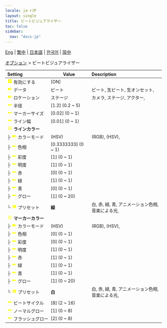 ```yaml
---
locale: ja-rJP
layout: single
title: ビートビジュアライザー
toc: false
sidebar:
  nav: "docs-jp"
---
```

[Eng](/dancexr/menu/2025.4/stage/beats_visualizer) | [繁中](/tw/dancexr/menu/2025.4/stage/beats_visualizer) | [日本語](/jp/dancexr/menu/2025.4/stage/beats_visualizer) | [한국어](/kr/dancexr/menu/2025.4/stage/beats_visualizer) | [简中](/zh/dancexr/menu/2025.4/stage/beats_visualizer)

[オプション](../menu#オプション) > ビートビジュアライザー



| Setting | Value | Description |
| :--- | --- | :--- |
|<nobr><img src="/images/icon/ic_check_on.png" alt="check on icon"/> 有効にする</nobr>| [ON] | 
|<nobr><img src="/images/icon/ic_toggle_on.png" alt="toggle on icon"/> データ</nobr>| ビート | ビート, 生ビート, 生オンセット, 
|<nobr><img src="/images/icon/ic_toggle_on.png" alt="toggle on icon"/> ロケーション</nobr>| ステージ | カメラ, ステージ, アクター, 
|<nobr><img src="/images/icon/ic_slider.png" alt="slider icon"/> 半径</nobr>| [1.2] (0.2 ~ 5) | 
|<nobr><img src="/images/icon/ic_slider.png" alt="slider icon"/> マーカーサイズ</nobr>| [0.02] (0 ~ 1) | 
|<nobr><img src="/images/icon/ic_slider.png" alt="slider icon"/> ライン幅</nobr>| [0.01] (0 ~ 1) | 
|<nobr><img src="/images/icon/ic_tune.png" alt="tune icon"/> <b>ラインカラー</b></nobr>| | 
|<nobr>├&nbsp;<img src="/images/icon/ic_toggle_on.png" alt="toggle on icon"/> カラーモード</nobr>| (HSV) | (RGB), (HSV), 
|<nobr>├&nbsp;<img src="/images/icon/ic_slider.png" alt="slider icon"/> 色相</nobr>| [0.3333333] (0 ~ 1) | 
|<nobr>├&nbsp;<img src="/images/icon/ic_slider.png" alt="slider icon"/> 彩度</nobr>| [1] (0 ~ 1) | 
|<nobr>├&nbsp;<img src="/images/icon/ic_slider.png" alt="slider icon"/> 明度</nobr>| [1] (0 ~ 1) | 
|<nobr>├&nbsp;<img src="/images/icon/ic_slider.png" alt="slider icon"/> 赤</nobr>| [0] (0 ~ 1) | 
|<nobr>├&nbsp;<img src="/images/icon/ic_slider.png" alt="slider icon"/> 緑</nobr>| [1] (0 ~ 1) | 
|<nobr>├&nbsp;<img src="/images/icon/ic_slider.png" alt="slider icon"/> 青</nobr>| [0] (0 ~ 1) | 
|<nobr>├&nbsp;<img src="/images/icon/ic_slider.png" alt="slider icon"/> グロー</nobr>| [1] (0 ~ 20) | 
|<nobr>└&nbsp;<img src="/images/icon/ic_list.png" alt="list icon"/> プリセット</nobr>| **緑** | 白, 赤, 緑, 青, アニメーション色相, 音楽による光,  |
|<nobr><img src="/images/icon/ic_tune.png" alt="tune icon"/> <b>マーカーカラー</b></nobr>| | 
|<nobr>├&nbsp;<img src="/images/icon/ic_toggle_on.png" alt="toggle on icon"/> カラーモード</nobr>| (HSV) | (RGB), (HSV), 
|<nobr>├&nbsp;<img src="/images/icon/ic_slider.png" alt="slider icon"/> 色相</nobr>| [0] (0 ~ 1) | 
|<nobr>├&nbsp;<img src="/images/icon/ic_slider.png" alt="slider icon"/> 彩度</nobr>| [0] (0 ~ 1) | 
|<nobr>├&nbsp;<img src="/images/icon/ic_slider.png" alt="slider icon"/> 明度</nobr>| [1] (0 ~ 1) | 
|<nobr>├&nbsp;<img src="/images/icon/ic_slider.png" alt="slider icon"/> 赤</nobr>| [1] (0 ~ 1) | 
|<nobr>├&nbsp;<img src="/images/icon/ic_slider.png" alt="slider icon"/> 緑</nobr>| [1] (0 ~ 1) | 
|<nobr>├&nbsp;<img src="/images/icon/ic_slider.png" alt="slider icon"/> 青</nobr>| [1] (0 ~ 1) | 
|<nobr>├&nbsp;<img src="/images/icon/ic_slider.png" alt="slider icon"/> グロー</nobr>| [1] (0 ~ 20) | 
|<nobr>└&nbsp;<img src="/images/icon/ic_list.png" alt="list icon"/> プリセット</nobr>| **白** | 白, 赤, 緑, 青, アニメーション色相, 音楽による光,  |
|<nobr><img src="/images/icon/ic_slider.png" alt="slider icon"/> ビートサイクル</nobr>| [8] (2 ~ 16) | 
|<nobr><img src="/images/icon/ic_slider.png" alt="slider icon"/> ノーマルグロー</nobr>| [1] (0 ~ 8) | 
|<nobr><img src="/images/icon/ic_slider.png" alt="slider icon"/> フラッシュグロー</nobr>| [2] (0 ~ 8) | 
